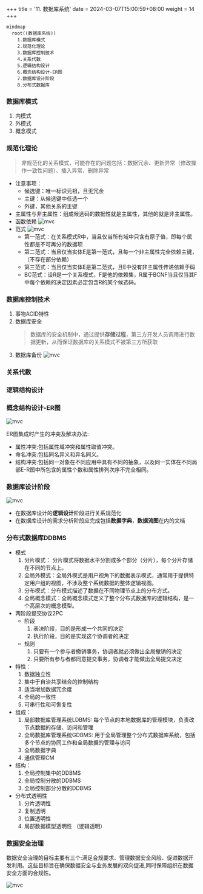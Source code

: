 +++
title = '11. 数据库系统'
date = 2024-03-07T15:00:59+08:00
weight = 14
+++

```mermaid
mindmap
  root((数据库系统))
    1.数据库模式
    2.规范化理论
    3.数据库控制技术
    4.关系代数
    5.逻辑结构设计
    6.概念结构设计-ER图
    7.数据库设计阶段
    8.分布式数据库
```


### 数据库模式
1. 内模式
2. 外模式
3. 概念模式

### 规范化理论
> 非规范化的关系模式，可能存在的问题包括：数据冗余、更新异常（修改操作一致性问题）、插入异常、删除异常
- 注意事项：
   * 候选键：唯一标识元祖，且无冗余
   * 主键：从候选键中任选一个
   * 外键，其他关系的主键
- 主属性与非主属性：组成候选码的数据性就是主属性，其他的就是非主属性。
- 函数依赖
![mvc](../../../images/content/ruankao/part_func_dep.png)
- 范式
![mvc](../../../images/content/ruankao/form.png)
  * 第一范式：在关系模式R中，当且仅当所有域中只含有原子值，即每个属性都是不可再分的数据项
  * 第二范式：当且仅当实体E是第一范式，且每一个非主属性完全依赖主键，（不存在部分依赖）
  * 第三范式：当且仅当实体E是第二范式，且E中没有非主属性传递依赖于码
  * BC范式：设R是一个关系模式，F是他的依赖集，R属于BCNF当且仅当其F中每个依赖的决定因素必定包含R的某个候选码。

### 数据库控制技术
1. 事物ACID特性
2. 数据库安全
    > 数据库的安全机制中，通过提供**存储过程**，第三方开发人员调用进行数据更新，从而保证数据库的关系模式不被第三方所获取
3. 数据库备份
![mvc](../../../images/content/ruankao/database_backup.png)

### 关系代数

### 逻辑结构设计


### 概念结构设计-ER图
![mvc](../../../images/content/ruankao/er_design.png)

ER图集成时产生的冲突及解决办法:
- 属性冲突:包括属性域冲突和属性取值冲突。
- 命名冲突:包括同名异义和异名同义。
- 结构冲突:包括同一对象在不同应用中具有不同的抽象，以及同一实体在不同局部E-R图中所包含的属性个数和属性排列次序不完全相同。

### 数据库设计阶段
![mvc](../../../images/content/ruankao/db_design.png)
* 在数据库设计的**逻辑设计**阶段进行关系规范化
* 在数据库设计的需求分析阶段应完成包括**数据字典**，**数据流图**在内的文档

### 分布式数据库DDBMS
>
- 模式
    1. 分片模式： 分片模式将数据水平分割成多个部分（分片），每个分片存储在不同的节点上。
    2. 全局外模式：全局外模式是用户视角下的数据表示模式，通常用于提供特定用户组的视图，不涉及整个系统数据的整体逻辑视图。
    3. 分布模式：分布模式描述了数据在不同物理节点上的分布方式。
    4. 全局概念模式：全局概念模式定义了整个分布式数据库的逻辑结构，是一个高层次的概念模型。
- 两阶段提交协议2PC
    * 阶段
        1. 表决阶段，目的是形成一个共同的决定
        2. 执行阶段，目的是实现这个协调者的决定
    * 规则
        1. 只要有一个参与者撤销事务，协调者就必须做出全局撤销的决定
        2. 只要所有参与者都同意提交事务，协调者才能做出全局提交决定
- 特性：
    1. 数据独立性
    2. 集中于自治共享结合的控制结构
    3. 适当增加数据冗余度
    4. 全局的一致性
    5. 可串行性和可恢复性
- 组成：
    1. 局部数据库管理系统LDBMS: 每个节点的本地数据库的管理模块，负责改节点数据的存储、访问和管理
    2. 全局数据库管理系统GDBMS: 用于全局管理整个分布式数据库系统，包括多个节点的协同工作和全局数据的管理与访问
    3. 全局数据字典
    4. 通信管理CM
- 结构：
    1. 全局控制集中的DDBMS
    2. 全局控制分散的DDBMS
    3. 全局控制部分分散的DDBMS
- 分布式透明性
    1. 分片透明性
    2. 复制透明
    3. 位置透明性
    4. 局部数据模型透明性 （逻辑透明）

### 数据安全治理
数据安全治理的目标主要有三个:满足合规要求、管理数据安全风险、促进数据开发利用。这些目标旨在确保数据安全与业务发展的双向促进,同时保障组织在数据安全方面的合规性。

![mvc](../../../images/content/ruankao/data_security_govern.png)